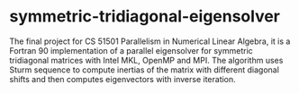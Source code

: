# symmetric-tridiagonal-eigensolver
The final project for CS 51501 Parallelism in Numerical Linear Algebra, it is a Fortran 90 implementation of a parallel eigensolver for symmetric tridiagonal matrices with Intel MKL, OpenMP and MPI. The algorithm uses Sturm sequence to compute inertias of the matrix with different diagonal shifts and then computes eigenvectors with inverse iteration.
